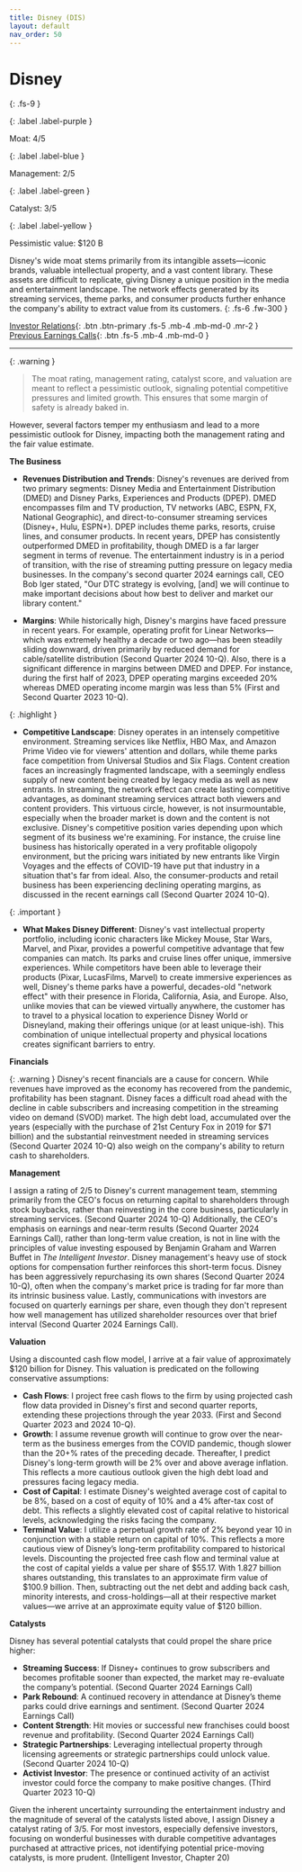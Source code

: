 ```yaml
---
title: Disney (DIS)
layout: default
nav_order: 50
---
```


# Disney
{: .fs-9 }

{: .label .label-purple }

Moat: 4/5

{: .label .label-blue }

Management: 2/5

{: .label .label-green }

Catalyst: 3/5

{: .label .label-yellow }

Pessimistic value: $120 B

Disney's wide moat stems primarily from its intangible assets—iconic brands, valuable intellectual property, and a vast content library. These assets are difficult to replicate, giving Disney a unique position in the media and entertainment landscape. The network effects generated by its streaming services, theme parks, and consumer products further enhance the company's ability to extract value from its customers.
{: .fs-6 .fw-300 }

[Investor Relations](https://www.google.com/search?q=DIS+investor+relations){: .btn .btn-primary .fs-5 .mb-4 .mb-md-0 .mr-2 }
[Previous Earnings Calls](https://discountingcashflows.com/company/DIS/transcripts/){: .btn .fs-5 .mb-4 .mb-md-0 }

---

{: .warning } 
>The moat rating, management rating, catalyst score, and valuation are meant to reflect a pessimistic outlook, signaling potential competitive pressures and limited growth. This ensures that some margin of safety is already baked in.


However, several factors temper my enthusiasm and lead to a more pessimistic outlook for Disney, impacting both the management rating and the fair value estimate.

**The Business**

* **Revenues Distribution and Trends**: Disney's revenues are derived from two primary segments: Disney Media and Entertainment Distribution (DMED) and Disney Parks, Experiences and Products (DPEP).  DMED encompasses film and TV production, TV networks (ABC, ESPN, FX, National Geographic), and direct-to-consumer streaming services (Disney+, Hulu, ESPN+). DPEP includes theme parks, resorts, cruise lines, and consumer products. In recent years, DPEP has consistently outperformed DMED in profitability, though DMED is a far larger segment in terms of revenue. The entertainment industry is in a period of transition, with the rise of streaming putting pressure on legacy media businesses. In the company's second quarter 2024 earnings call, CEO Bob Iger stated, "Our DTC strategy is evolving, [and] we will continue to make important decisions about how best to deliver and market our library content."

* **Margins**: While historically high, Disney's margins have faced pressure in recent years. For example, operating profit for Linear Networks—which was extremely healthy a decade or two ago—has been steadily sliding downward, driven primarily by reduced demand for cable/satellite distribution (Second Quarter 2024 10-Q). Also, there is a significant difference in margins between DMED and DPEP. For instance, during the first half of 2023, DPEP operating margins exceeded 20% whereas DMED operating income margin was less than 5% (First and Second Quarter 2023 10-Q).

{: .highlight }
* **Competitive Landscape**: Disney operates in an intensely competitive environment. Streaming services like Netflix, HBO Max, and Amazon Prime Video vie for viewers' attention and dollars, while theme parks face competition from Universal Studios and Six Flags. Content creation faces an increasingly fragmented landscape, with a seemingly endless supply of new content being created by legacy media as well as new entrants. In streaming, the network effect can create lasting competitive advantages, as dominant streaming services attract both viewers and content providers. This virtuous circle, however, is not insurmountable, especially when the broader market is down and the content is not exclusive.
Disney's competitive position varies depending upon which segment of its business we're examining. For instance, the cruise line business has historically operated in a very profitable oligopoly environment, but the pricing wars initiated by new entrants like Virgin Voyages and the effects of COVID-19 have put that industry in a situation that's far from ideal. Also, the consumer-products and retail business has been experiencing declining operating margins, as discussed in the recent earnings call (Second Quarter 2024 10-Q). 

{: .important }
* **What Makes Disney Different**: Disney's vast intellectual property portfolio, including iconic characters like Mickey Mouse, Star Wars, Marvel, and Pixar, provides a powerful competitive advantage that few companies can match. Its parks and cruise lines offer unique, immersive experiences. While competitors have been able to leverage their products (Pixar, LucasFilms, Marvel) to create immersive experiences as well, Disney's theme parks have a powerful, decades-old "network effect" with their presence in Florida, California, Asia, and Europe. Also, unlike movies that can be viewed virtually anywhere, the customer has to travel to a physical location to experience Disney World or Disneyland, making their offerings unique (or at least unique-ish). This combination of unique intellectual property and physical locations creates significant barriers to entry.

**Financials**

{: .warning }
Disney's recent financials are a cause for concern. While revenues have improved as the economy has recovered from the pandemic, profitability has been stagnant. Disney faces a difficult road ahead with the decline in cable subscribers and increasing competition in the streaming video on demand (SVOD) market. The high debt load, accumulated over the years (especially with the purchase of 21st Century Fox in 2019 for $71 billion) and the substantial reinvestment needed in streaming services (Second Quarter 2024 10-Q) also weigh on the company's ability to return cash to shareholders.

**Management**

I assign a rating of 2/5 to Disney's current management team, stemming primarily from the CEO's focus on returning capital to shareholders through stock buybacks, rather than reinvesting in the core business, particularly in streaming services. (Second Quarter 2024 10-Q)  Additionally, the CEO's emphasis on earnings and near-term results (Second Quarter 2024 Earnings Call), rather than long-term value creation, is not in line with the principles of value investing espoused by Benjamin Graham and Warren Buffet in *The Intelligent Investor*.  Disney management's heavy use of stock options for compensation further reinforces this short-term focus. Disney has been aggressively repurchasing its own shares (Second Quarter 2024 10-Q), often when the company's market price is trading for far more than its intrinsic business value. Lastly, communications with investors are focused on quarterly earnings per share, even though they don't represent how well management has utilized shareholder resources over that brief interval (Second Quarter 2024 Earnings Call).

**Valuation**

Using a discounted cash flow model, I arrive at a fair value of approximately $120 billion for Disney. This valuation is predicated on the following conservative assumptions:

* **Cash Flows**:  I project free cash flows to the firm by using projected cash flow data provided in Disney's first and second quarter reports, extending these projections through the year 2033. (First and Second Quarter 2023 and 2024 10-Q).
* **Growth**: I assume revenue growth will continue to grow over the near-term as the business emerges from the COVID pandemic, though slower than the 20+% rates of the preceding decade. Thereafter, I predict Disney's long-term growth will be 2% over and above average inflation. This reflects a more cautious outlook given the high debt load and pressures facing legacy media. 
* **Cost of Capital**: I estimate Disney's weighted average cost of capital to be 8%, based on a cost of equity of 10% and a 4% after-tax cost of debt. This reflects a slightly elevated cost of capital relative to historical levels, acknowledging the risks facing the company. 
* **Terminal Value**:  I utilize a perpetual growth rate of 2% beyond year 10 in conjunction with a stable return on capital of 10%. This reflects a more cautious view of Disney’s long-term profitability compared to historical levels.
Discounting the projected free cash flow and terminal value at the cost of capital yields a value per share of $55.17. With 1.827 billion shares outstanding, this translates to an approximate firm value of $100.9 billion. Then, subtracting out the net debt and adding back cash, minority interests, and cross-holdings—all at their respective market values—we arrive at an approximate equity value of $120 billion.

**Catalysts**

Disney has several potential catalysts that could propel the share price higher:

* **Streaming Success**: If Disney+ continues to grow subscribers and becomes profitable sooner than expected, the market may re-evaluate the company’s potential. (Second Quarter 2024 Earnings Call)
* **Park Rebound**: A continued recovery in attendance at Disney’s theme parks could drive earnings and sentiment. (Second Quarter 2024 Earnings Call)
* **Content Strength**:  Hit movies or successful new franchises could boost revenue and profitability. (Second Quarter 2024 Earnings Call)
* **Strategic Partnerships**: Leveraging intellectual property through licensing agreements or strategic partnerships could unlock value. (Second Quarter 2024 10-Q)
* **Activist Investor**: The presence or continued activity of an activist investor could force the company to make positive changes. (Third Quarter 2023 10-Q) 


Given the inherent uncertainty surrounding the entertainment industry and the magnitude of several of the catalysts listed above, I assign Disney a catalyst rating of 3/5.  For most investors, especially defensive investors, focusing on wonderful businesses with durable competitive advantages purchased at attractive prices, not identifying potential price-moving catalysts, is more prudent. (Intelligent Investor, Chapter 20)